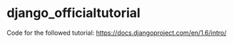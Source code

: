 django_officialtutorial
=======================

Code for the followed tutorial: https://docs.djangoproject.com/en/1.6/intro/
